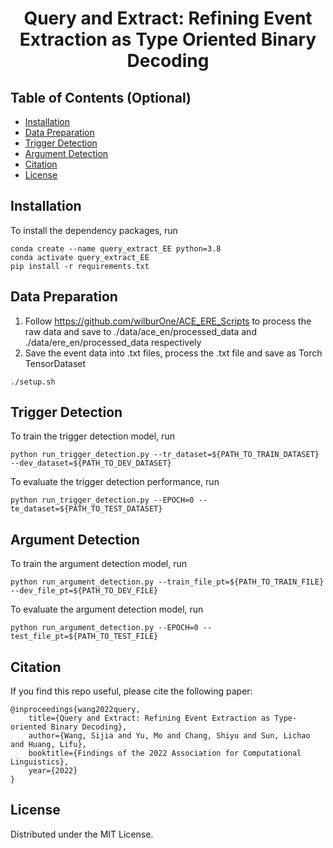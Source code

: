 <h1 align="center">Query and Extract: Refining Event Extraction as Type Oriented Binary Decoding
</h1>

## Table of Contents (Optional)
- [Installation](#installation)
- [Data Preparation](#data-preparation)
- [Trigger Detection](#trigger-detection)
- [Argument Detection](#argument-detection)
- [Citation](#citation)
- [License](#license)

## Installation
To install the dependency packages, run
```
conda create --name query_extract_EE python=3.8
conda activate query_extract_EE
pip install -r requirements.txt
```

## Data Preparation 

1. Follow https://github.com/wilburOne/ACE_ERE_Scripts to process the raw data and save to ./data/ace_en/processed_data 
and ./data/ere_en/processed_data respectively
2. Save the event data into .txt files, process the .txt file and save as Torch TensorDataset
```angular2html
./setup.sh
```
## Trigger Detection
To train the trigger detection model, run
```
python run_trigger_detection.py --tr_dataset=${PATH_TO_TRAIN_DATASET} --dev_dataset=${PATH_TO_DEV_DATASET} 
```
To evaluate the trigger detection performance, run
```
python run_trigger_detection.py --EPOCH=0 --te_dataset=${PATH_TO_TEST_DATASET} 
```



## Argument Detection
To train the argument detection model, run
```
python run_argument_detection.py --train_file_pt=${PATH_TO_TRAIN_FILE} --dev_file_pt=${PATH_TO_DEV_FILE}
```
To evaluate the argument detection model, run
```
python run_argument_detection.py --EPOCH=0 --test_file_pt=${PATH_TO_TEST_FILE}
```



## Citation
If you find this repo useful, please cite the following paper:
```
@inproceedings{wang2022query,
    title={Query and Extract: Refining Event Extraction as Type-oriented Binary Decoding},
    author={Wang, Sijia and Yu, Mo and Chang, Shiyu and Sun, Lichao and Huang, Lifu},
    booktitle={Findings of the 2022 Association for Computational Linguistics},  
    year={2022}
}
```


<!-- LICENSE -->
## License

Distributed under the MIT License.

